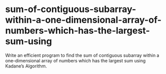 # sum-of-contiguous-subarray-within-a-one-dimensional-array-of-numbers-which-has-the-largest-sum-using
Write an efficient program to find the sum of contiguous subarray within a one-dimensional array of numbers which has the largest sum using Kadane’s Algorithm.
